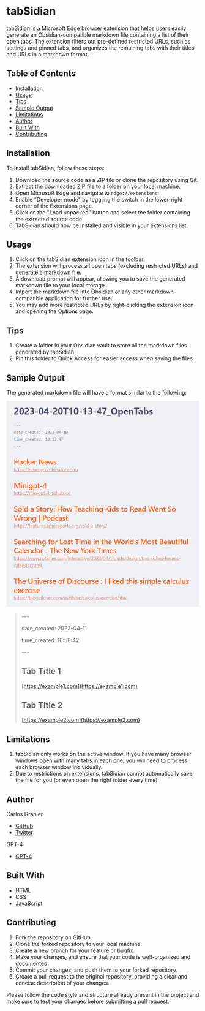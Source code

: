 # tabSidian

tabSidian is a Microsoft Edge browser extension that helps users easily generate an Obsidian-compatible markdown file containing a list of their open tabs. The extension filters out pre-defined restricted URLs, such as settings and pinned tabs, and organizes the remaining tabs with their titles and URLs in a markdown format.

## Table of Contents

- [Installation](#installation)
- [Usage](#usage)
- [Tips](#tips)
- [Sample Output](#sample-output)
- [Limitations](#limitations)
- [Author](#author)
- [Built With](#built-with)
- [Contributing](#contributing)

## Installation

To install tabSidian, follow these steps:

1. Download the source code as a ZIP file or clone the repository using Git.
2. Extract the downloaded ZIP file to a folder on your local machine.
3. Open Microsoft Edge and navigate to `edge://extensions`.
4. Enable "Developer mode" by toggling the switch in the lower-right corner of the Extensions page.
5. Click on the "Load unpacked" button and select the folder containing the extracted source code.
6. TabSidian should now be installed and visible in your extensions list.

## Usage

1. Click on the tabSidian extension icon in the toolbar.
2. The extension will process all open tabs (excluding restricted URLs) and generate a markdown file.
3. A download prompt will appear, allowing you to save the generated markdown file to your local storage.
4. Import the markdown file into Obsidian or any other markdown-compatible application for further use.
5. You may add more restricted URLs by right-clicking the extension icon and opening the Options page.

## Tips

1. Create a folder in your Obsidian vault to store all the markdown files generated by tabSidian.
2. Pin this folder to Quick Access for easier access when saving the files.

## Sample Output

The generated markdown file will have a format similar to the following:

![](sample-output.png)

>\---
>
>date_created: 2023-04-11
>
>time_created: 16:58:42
>
>\---
>
>## Tab Title 1
>[https://example1.com](https://example1.com)
>
>## Tab Title 2
>[https://example2.com](https://example2.com)
>

## Limitations

1. tabSidian only works on the active window. If you have many browser windows open with many tabs in each one, you will need to process each browser window individually.
2. Due to restrictions on extensions, tabSidian cannot automatically save the file for you (or even open the right folder every time).

## Author

Carlos Granier
- [GitHub](https://github.com/cgranier)
- [Twitter](https://twitter.com/cgranier)

GPT-4
- [GPT-4](https://chat.openai.com/)

## Built With

- HTML
- CSS
- JavaScript

## Contributing

1. Fork the repository on GitHub.
2. Clone the forked repository to your local machine.
3. Create a new branch for your feature or bugfix.
4. Make your changes, and ensure that your code is well-organized and documented.
5. Commit your changes, and push them to your forked repository.
6. Create a pull request to the original repository, providing a clear and concise description of your changes.

Please follow the code style and structure already present in the project and make sure to test your changes before submitting a pull request.
